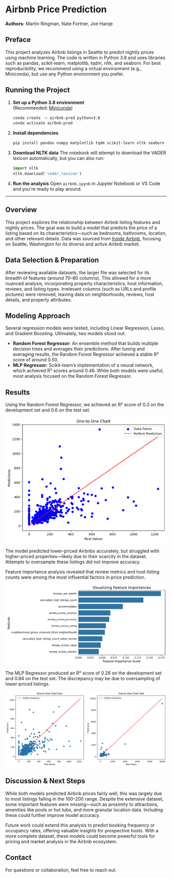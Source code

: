 # Airbnb Price Prediction
**Authors:** Martin Ringman, Nate Fortner, Joe Hainje

## Preface
This project analyzes Airbnb listings in Seattle to predict nightly prices using machine learning. The code is written in Python 3.8 and uses libraries such as pandas, scikit-learn, matplotlib, tqdm, nltk, and seaborn. For best reproducibility, we recommend using a virtual environment (e.g., Miniconda), but use any Python environment you prefer.

## Running the Project
1. **Set up a Python 3.8 environment**  
   (Recommended: [Miniconda](https://docs.conda.io/en/latest/miniconda.html))
   ```sh
   conda create -n airbnb-pred python=3.8
   conda activate airbnb-pred
   ```

2. **Install dependencies**
   ```sh
   pip install pandas numpy matplotlib tqdm scikit-learn nltk seaborn
   ```

3. **Download NLTK data**
   The notebook will attempt to download the VADER lexicon automatically, but you can also run:
   ```python
   import nltk
   nltk.download('vader_lexicon')
   ```

4. **Run the analysis**
   Open `airbnb.ipynb` in Jupyter Notebook or VS Code and you're ready to play around.

---

## Overview
This project explores the relationship between Airbnb listing features and nightly prices. The goal was to build a model that predicts the price of a listing based on its characteristics—such as bedrooms, bathrooms, location, and other relevant details. Data was sourced from [Inside Airbnb](http://insideairbnb.com), focusing on Seattle, Washington for its diverse and active Airbnb market.

## Data Selection & Preparation
After reviewing available datasets, the larger file was selected for its breadth of features (around 70–80 columns). This allowed for a more nuanced analysis, incorporating property characteristics, host information, reviews, and listing types. Irrelevant columns (such as URLs and profile pictures) were removed, leaving data on neighborhoods, reviews, host details, and property attributes.

## Modeling Approach
Several regression models were tested, including Linear Regression, Lasso, and Gradient Boosting. Ultimately, two models stood out:

- **Random Forest Regressor:** An ensemble method that builds multiple decision trees and averages their predictions. After tuning and averaging results, the Random Forest Regressor achieved a stable R² score of around 0.50.
- **MLP Regressor:** Scikit-learn’s implementation of a neural network, which achieved R² scores around 0.46. While both models were useful, most analysis focused on the Random Forest Regressor.

## Results
Using the Random Forest Regressor, we achieved an R² score of 0.3 on the development set and 0.6 on the test set.

![Random Forest Prediction](images/RFONE2ONE.png)

The model predicted lower-priced Airbnbs accurately, but struggled with higher-priced properties—likely due to their scarcity in the dataset. Attempts to oversample these listings did not improve accuracy.

Feature importance analysis revealed that review metrics and host listing counts were among the most influential factors in price prediction.

![Feature Importance](images/Importance.png)

The MLP Regressor produced an R² score of 0.26 on the development set and 0.84 on the test set. The discrepancy may be due to oversampling of lower-priced listings.

![MLP Regressor Prediction](images/MLPR.png)

## Discussion & Next Steps
While both models predicted Airbnb prices fairly well, this was largely due to most listings falling in the $100–$200 range. Despite the extensive dataset, some important features were missing—such as proximity to attractions, amenities like pools or hot tubs, and more granular location data. Including these could further improve model accuracy.

Future work could extend this analysis to predict booking frequency or occupancy rates, offering valuable insights for prospective hosts. With a more complete dataset, these models could become powerful tools for pricing and market analysis in the Airbnb ecosystem.

## Contact
For questions or collaboration, feel free to reach out. 
